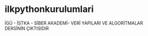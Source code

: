 # ilkpythonkurulumlari
İGÜ - İSTKA - SİBER AKADEMİ- VERİ YAPILARI VE ALGORİTMALAR DERSİNİN ÇIKTISIDIR
